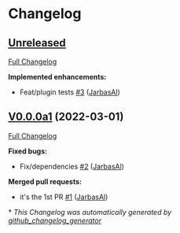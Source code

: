 # Changelog

## [Unreleased](https://github.com/OpenVoiceOS/skill-template-repo/tree/HEAD)

[Full Changelog](https://github.com/OpenVoiceOS/skill-template-repo/compare/V0.0.0a1...HEAD)

**Implemented enhancements:**

- Feat/plugin tests [\#3](https://github.com/OpenVoiceOS/skill-template-repo/pull/3) ([JarbasAl](https://github.com/JarbasAl))

## [V0.0.0a1](https://github.com/OpenVoiceOS/skill-template-repo/tree/V0.0.0a1) (2022-03-01)

[Full Changelog](https://github.com/OpenVoiceOS/skill-template-repo/compare/36cf5e3d9a73a6088843650f68986d34019effef...V0.0.0a1)

**Fixed bugs:**

- Fix/dependencies [\#2](https://github.com/OpenVoiceOS/skill-template-repo/pull/2) ([JarbasAl](https://github.com/JarbasAl))

**Merged pull requests:**

- it's the 1st PR [\#1](https://github.com/OpenVoiceOS/skill-template-repo/pull/1) ([JarbasAl](https://github.com/JarbasAl))



\* *This Changelog was automatically generated by [github_changelog_generator](https://github.com/github-changelog-generator/github-changelog-generator)*
